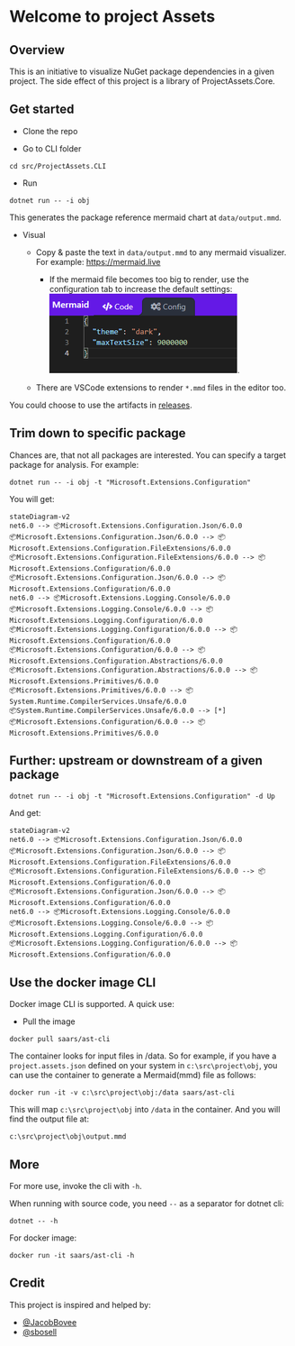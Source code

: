 # Welcome to project Assets

## Overview

This is an initiative to visualize NuGet package dependencies in a given project. The side effect of this project is a library of ProjectAssets.Core.

## Get started

* Clone the repo

* Go to CLI folder

```shell
cd src/ProjectAssets.CLI
```

* Run

```shell
dotnet run -- -i obj
```

This generates the package reference mermaid chart at `data/output.mmd`.

* Visual

  * Copy & paste the text in `data/output.mmd` to any mermaid visualizer. For example: <https://mermaid.live>
  
    * If the mermaid file becomes too big to render, use the configuration tab to increase the default settings:
      ![A screenshot shows where to set the configurations](./images/MermaidConfiguration.png).

  * There are VSCode extensions to render `*.mmd` files in the editor too.

You could choose to use the artifacts in [releases](https://github.com/xiaomi7732/CodeWithSaar.Extensions.ProjectAssets/releases).

## Trim down to specific package

Chances are, that not all packages are interested. You can specify a target package for analysis. For example:

```shell
dotnet run -- -i obj -t "Microsoft.Extensions.Configuration"
```

You will get:

```mermaid
stateDiagram-v2
net6.0 --> 📦Microsoft.Extensions.Configuration.Json/6.0.0
📦Microsoft.Extensions.Configuration.Json/6.0.0 --> 📦Microsoft.Extensions.Configuration.FileExtensions/6.0.0
📦Microsoft.Extensions.Configuration.FileExtensions/6.0.0 --> 📦Microsoft.Extensions.Configuration/6.0.0
📦Microsoft.Extensions.Configuration.Json/6.0.0 --> 📦Microsoft.Extensions.Configuration/6.0.0
net6.0 --> 📦Microsoft.Extensions.Logging.Console/6.0.0
📦Microsoft.Extensions.Logging.Console/6.0.0 --> 📦Microsoft.Extensions.Logging.Configuration/6.0.0
📦Microsoft.Extensions.Logging.Configuration/6.0.0 --> 📦Microsoft.Extensions.Configuration/6.0.0
📦Microsoft.Extensions.Configuration/6.0.0 --> 📦Microsoft.Extensions.Configuration.Abstractions/6.0.0
📦Microsoft.Extensions.Configuration.Abstractions/6.0.0 --> 📦Microsoft.Extensions.Primitives/6.0.0
📦Microsoft.Extensions.Primitives/6.0.0 --> 📦System.Runtime.CompilerServices.Unsafe/6.0.0
📦System.Runtime.CompilerServices.Unsafe/6.0.0 --> [*]
📦Microsoft.Extensions.Configuration/6.0.0 --> 📦Microsoft.Extensions.Primitives/6.0.0
```

## Further: upstream or downstream of a given package

```shell
dotnet run -- -i obj -t "Microsoft.Extensions.Configuration" -d Up
```

And get:

```mermaid
stateDiagram-v2
net6.0 --> 📦Microsoft.Extensions.Configuration.Json/6.0.0
📦Microsoft.Extensions.Configuration.Json/6.0.0 --> 📦Microsoft.Extensions.Configuration.FileExtensions/6.0.0
📦Microsoft.Extensions.Configuration.FileExtensions/6.0.0 --> 📦Microsoft.Extensions.Configuration/6.0.0
📦Microsoft.Extensions.Configuration.Json/6.0.0 --> 📦Microsoft.Extensions.Configuration/6.0.0
net6.0 --> 📦Microsoft.Extensions.Logging.Console/6.0.0
📦Microsoft.Extensions.Logging.Console/6.0.0 --> 📦Microsoft.Extensions.Logging.Configuration/6.0.0
📦Microsoft.Extensions.Logging.Configuration/6.0.0 --> 📦Microsoft.Extensions.Configuration/6.0.0
```

## Use the docker image CLI

Docker image CLI is supported. A quick use:

* Pull the image

```shell
docker pull saars/ast-cli
```

The container looks for input files in /data. So for example, if you have a `project.assets.json` defined on your system in `c:\src\project\obj`, you can use the container to generate a Mermaid(mmd) file as follows:

```shell
docker run -it -v c:\src\project\obj:/data saars/ast-cli
```
This will map `c:\src\project\obj` into `/data` in the container. And you will find the output file at:

```shell
c:\src\project\obj\output.mmd
```

## More

For more use, invoke the cli with `-h`.

When running with source code, you need `--` as a separator for dotnet cli:

```shell
dotnet -- -h
```

For docker image:

```shell
docker run -it saars/ast-cli -h
```

## Credit

This project is inspired and helped by:

* [@JacobBovee](https://github.com/JacobBovee)
* [@sbosell](https://github.com/sbosell)